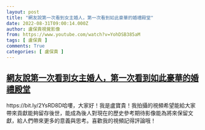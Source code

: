 ```yaml
---
layout: post
title: "網友說第一次看到女主婚人，第一次看到如此豪華的婚禮殿堂"
date: 2022-08-31T09:00:14.000Z
author: 盧保貴視覺影像
from: https://www.youtube.com/watch?v=YohDSB385aM
tags: [ 盧保貴 ]
comments: True
categories: [ 盧保貴 ]
---
```

<!--1661936414000-->
[網友說第一次看到女主婚人，第一次看到如此豪華的婚禮殿堂](https://www.youtube.com/watch?v=YohDSB385aM)
------

<div>
https://bit.ly/2YsRD8D哈嘍，大家好！我是盧寶貴！我拍攝的視頻希望能給大家帶來貢獻能夠留存後世，能成為後人對現在的歷史參考期待影像能為將來保留文獻，給人們帶來更多的意義與思考。喜歡我的視頻記得評論哦！
</div>
